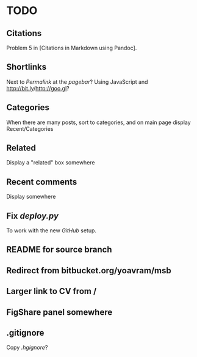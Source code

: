 # TODO

## Citations 

Problem 5 in [Citations in Markdown using Pandoc].

## Shortlinks

Next to *Permalink* at the *pagebar*?
Using JavaScript and <http://bit.ly>/<http://goo.gl>?

## Categories

When there are many posts, sort to categories, and on main page display Recent/Categories

## Related

Display a "related" box somewhere

## Recent comments
 
Display somewhere

## Fix *deploy.py* 

To work with the new *GitHub* setup.

## README for source branch

## Redirect from bitbucket.org/yoavram/msb

## Larger link to CV from /

## FigShare panel somewhere

## .gitignore

Copy *.hgignore*?